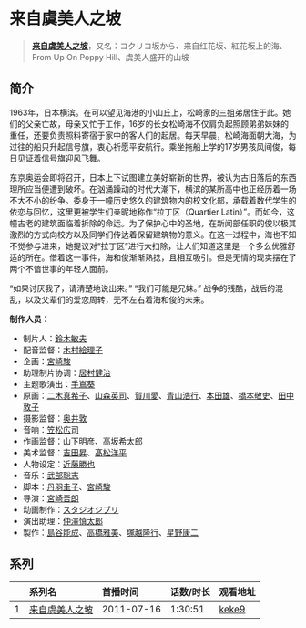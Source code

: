 # 来自虞美人之坡


> <u>**[来自虞美人之坡](https://bgm.tv/subject/10857)**</u>，又名：コクリコ坂から、来自红花坂、紅花坂上的海、From Up On Poppy Hill、虞美人盛开的山坡

## 简介

1963年，日本横滨。在可以望见海港的小山丘上，松崎家的三姐弟居住于此。她们的父亲亡故，母亲又忙于工作，16岁的长女松崎海不仅肩负起照顾弟弟妹妹的重任，还要负责照料寄宿于家中的客人们的起居。每天早晨，松崎海面朝大海，为过往的船只升起信号旗，衷心祈愿平安航行。乘坐拖船上学的17岁男孩风间俊，每日见证着信号旗迎风飞舞。

东京奥运会即将召开，日本上下试图建立美好崭新的世界，被认为古旧落后的东西理所应当便遭到破坏。在汹涌躁动的时代大潮下，横滨的某所高中也正经历着一场不大不小的纷争。委身于一幢历史悠久的建筑物内的校文化部，承载着数代学生的依恋与回忆，这里更被学生们亲昵地称作“拉丁区（Quartier Latin）”。而如今，这幢古老的建筑面临着拆除的命运。为了保护心中的圣地，在新闻部任职的俊以极其激烈的方式向校方以及同学们传达着保留建筑物的意义。在这一过程中，海也不知不觉参与进来，她提议对“拉丁区”进行大扫除，让人们知道这里是一个多么优雅舒适的所在。借着这一事件，海和俊渐渐熟捻，且相互吸引。但是无情的现实摆在了两个不谙世事的年轻人面前。

“如果讨厌我了，请清楚地说出来。”
“我们可能是兄妹。”
战争的残酷，战后的混乱，以及父辈们的爱恋周转，无不左右着海和俊的未来。

**制作人员：**
- 制片人：[鈴木敏夫](https://bgm.tv/person/2215)
- 配音监督：[木村絵理子](https://bgm.tv/person/2577)
- 企画：[宮崎駿](https://bgm.tv/person/1040)
- 助理制片协调：[居村健治](https://bgm.tv/person/15786)
- 主题歌演出：[手嶌葵](https://bgm.tv/person/4771)
- 原画：[二木真希子](https://bgm.tv/person/11680)、[山森英司](https://bgm.tv/person/21472)、[賀川愛](https://bgm.tv/person/2068)、[青山浩行](https://bgm.tv/person/3075)、[本田雄](https://bgm.tv/person/1383)、[橋本敬史](https://bgm.tv/person/3426)、[田中敦子](https://bgm.tv/person/11679)
- 摄影监督：[奥井敦](https://bgm.tv/person/1044)
- 音响：[笠松広司](https://bgm.tv/person/15476)
- 作画监督：[山下明彦](https://bgm.tv/person/1417)、[高坂希太郎](https://bgm.tv/person/1665)
- 美术监督：[吉田昇](https://bgm.tv/person/15473)、[髙松洋平](https://bgm.tv/person/29125)
- 人物设定：[近藤勝也](https://bgm.tv/person/2109)
- 音乐：[武部聡志](https://bgm.tv/person/8000)
- 脚本：[丹羽圭子](https://bgm.tv/person/15340)、[宮崎駿](https://bgm.tv/person/1040)
- 导演：[宮崎吾朗](https://bgm.tv/person/3098)
- 动画制作：[スタジオジブリ](https://bgm.tv/person/2216)
- 演出助理：[仲澤慎太郎](https://bgm.tv/person/23560)
- 製作：[島谷能成](https://bgm.tv/person/60290)、[高橋雅美](https://bgm.tv/person/61420)、[塚越隆行](https://bgm.tv/person/59570)、[星野康二](https://bgm.tv/person/61544)



## 系列

|     | 系列名     | 首播时间       | 话数/时长   | 观看地址                                                    |
| :-- | :------ | :--------- | :------ | :------------------------------------------------------ |
| 1   |[来自虞美人之坡](https://bgm.tv/subject/10857)| 2011-07-16 | 1:30:51 | [keke9](https://www.keke9.app/play/39920-4-369574.html) |



